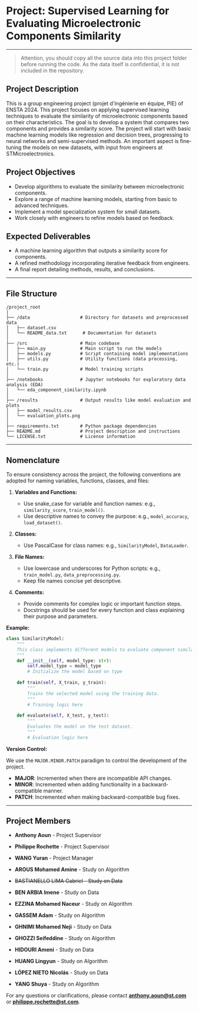 # Project: Supervised Learning for Evaluating Microelectronic Components Similarity

---

> Attention, you should copy all the source data into this project folder before running the code. As the data itself is confidential, it is not included in the repository.

## Project Description

This is a group engineering project (projet d'ingénierie en équipe, PIE) of ENSTA 2024. This project focuses on applying supervised learning techniques to evaluate the similarity of microelectronic components based on their characteristics. The goal is to develop a system that compares two components and provides a similarity score. The project will start with basic machine learning models like regression and decision trees, progressing to neural networks and semi-supervised methods. An important aspect is fine-tuning the models on new datasets, with input from engineers at STMicroelectronics.

## Project Objectives

- Develop algorithms to evaluate the similarity between microelectronic components.
- Explore a range of machine learning models, starting from basic to advanced techniques.
- Implement a model specialization system for small datasets.
- Work closely with engineers to refine models based on feedback.

## Expected Deliverables

- A machine learning algorithm that outputs a similarity score for components.
- A refined methodology incorporating iterative feedback from engineers.
- A final report detailing methods, results, and conclusions.

---

## File Structure

```
/project_root
│
├── /data                   # Directory for datasets and preprocessed data
│   ├── dataset.csv
│   └── README_data.txt      # Documentation for datasets
│
├── /src                    # Main codebase
│   ├── main.py             # Main script to run the models
│   ├── models.py           # Script containing model implementations
│   ├── utils.py            # Utility functions (data processing, etc.)
│   └── train.py            # Model training scripts
│
├── /notebooks              # Jupyter notebooks for exploratory data analysis (EDA)
│   └── eda_component_similarity.ipynb
│
├── /results                # Output results like model evaluation and plots
│   ├── model_results.csv
│   └── evaluation_plots.png
│
├── requirements.txt        # Python package dependencies
├── README.md               # Project description and instructions
└── LICENSE.txt             # License information
```

---

## Nomenclature

To ensure consistency across the project, the following conventions are adopted for naming variables, functions, classes, and files:

1. **Variables and Functions:**
   - Use snake_case for variable and function names: e.g., `similarity_score`, `train_model()`.
   - Use descriptive names to convey the purpose: e.g., `model_accuracy`, `load_dataset()`.

2. **Classes:**
   - Use PascalCase for class names: e.g., `SimilarityModel`, `DataLoader`.

3. **File Names:**
   - Use lowercase and underscores for Python scripts: e.g., `train_model.py`, `data_preprocessing.py`.
   - Keep file names concise yet descriptive.

4. **Comments:**
   - Provide comments for complex logic or important function steps.
   - Docstrings should be used for every function and class explaining their purpose and parameters.

**Example:**

```python
class SimilarityModel:
    """
    This class implements different models to evaluate component similarity.
    """
    def __init__(self, model_type: str):
        self.model_type = model_type
        # Initialize the model based on type
    
    def train(self, X_train, y_train):
        """
        Trains the selected model using the training data.
        """
        # Training logic here
    
    def evaluate(self, X_test, y_test):
        """
        Evaluates the model on the test dataset.
        """
        # Evaluation logic here
```

**Version Control:**

We use the `MAJOR.MINOR.PATCH` paradigm to control the development of the project.

- **MAJOR**: Incremented when there are incompatible API changes.
- **MINOR**: Incremented when adding functionality in a backward-compatible manner.
- **PATCH**: Incremented when making backward-compatible bug fixes.

---

## Project Members

- **Anthony Aoun** - Project Supervisor
- **Philippe Rochette** - Project Supervisor

- **WANG Yuran** - Project Manager
- **AROUS Mohamed Amine** - Study on Algorithm
- ~~BASTIANELLO LIMA Gabriel - Study on Data~~
- **BEN ARBIA Imene** - Study on Data
- **EZZINA Mohamed Naceur** - Study on Algorithm
- **GASSEM Adam** - Study on Algorithm
- **GHNIMI Mohamed Neji** - Study on Data
- **GHOZZI Seifeddine** - Study on Algorithm
- **HIDOURI Ameni** - Study on Data
- **HUANG Lingyun** - Study on Algorithm
- **LÓPEZ NIETO Nicolás** - Study on Data
- **YANG Shuya** - Study on Algorithm

For any questions or clarifications, please contact **anthony.aoun@st.com** or **philippe.rochette@st.com**.
